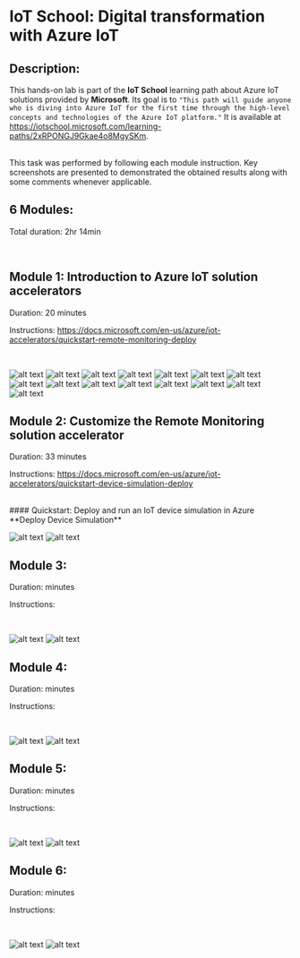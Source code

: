 # IoT School: Digital transformation with Azure IoT

## Description:
This hands-on lab is part of the **IoT School** learning path about Azure IoT solutions provided by **Microsoft**. Its goal is to `"This path will guide anyone who is diving into Azure IoT for the first time through the high-level concepts and technologies of the Azure IoT platform."`
It is available at https://iotschool.microsoft.com/learning-paths/2xRPONGJ9Gkae4o8MgySKm.

<br />
This task was performed by following each module instruction. Key screenshots are presented to demonstrated the obtained results along with some comments whenever applicable.    

<br />


## 6 Modules:

Total duration: 2hr 14min  

<br />



## Module 1: Introduction to Azure IoT solution accelerators

Duration: 20 minutes

Instructions: https://docs.microsoft.com/en-us/azure/iot-accelerators/quickstart-remote-monitoring-deploy 

<br />

![alt text](https://github.com/marceloofernandes/IoT-School/blob/master/IoT-School-Digital-transformation-with-Azure-IoT/Pictures/Picture16.44.24.png)
![alt text](https://github.com/marceloofernandes/IoT-School/blob/master/IoT-School-Digital-transformation-with-Azure-IoT/Pictures/Picture17.03.17.png)
![alt text](https://github.com/marceloofernandes/IoT-School/blob/master/IoT-School-Digital-transformation-with-Azure-IoT/Pictures/Picture17.03.32.png)
![alt text](https://github.com/marceloofernandes/IoT-School/blob/master/IoT-School-Digital-transformation-with-Azure-IoT/Pictures/Picture17.04.29.png)
![alt text](https://github.com/marceloofernandes/IoT-School/blob/master/IoT-School-Digital-transformation-with-Azure-IoT/Pictures/Picture17.14.29.png)
![alt text](https://github.com/marceloofernandes/IoT-School/blob/master/IoT-School-Digital-transformation-with-Azure-IoT/Pictures/Picture17.15.34.png)
![alt text](https://github.com/marceloofernandes/IoT-School/blob/master/IoT-School-Digital-transformation-with-Azure-IoT/Pictures/Picture17.16.10.png)
![alt text](https://github.com/marceloofernandes/IoT-School/blob/master/IoT-School-Digital-transformation-with-Azure-IoT/Pictures/Picture17.19.44.png)
![alt text](https://github.com/marceloofernandes/IoT-School/blob/master/IoT-School-Digital-transformation-with-Azure-IoT/Pictures/Picture17.21.03.png)
![alt text](https://github.com/marceloofernandes/IoT-School/blob/master/IoT-School-Digital-transformation-with-Azure-IoT/Pictures/Picture17.23.44.png)
![alt text](https://github.com/marceloofernandes/IoT-School/blob/master/IoT-School-Digital-transformation-with-Azure-IoT/Pictures/Picture17.26.12.png)
![alt text](https://github.com/marceloofernandes/IoT-School/blob/master/IoT-School-Digital-transformation-with-Azure-IoT/Pictures/Picture17.26.44.png)
![alt text](https://github.com/marceloofernandes/IoT-School/blob/master/IoT-School-Digital-transformation-with-Azure-IoT/Pictures/Picture17.32.24.png)
![alt text](https://github.com/marceloofernandes/IoT-School/blob/master/IoT-School-Digital-transformation-with-Azure-IoT/Pictures/Picture17.36.41.png)
![alt text](https://github.com/marceloofernandes/IoT-School/blob/master/IoT-School-Digital-transformation-with-Azure-IoT/Pictures/Picture17.36.53.png)

## Module 2: Customize the Remote Monitoring solution accelerator

Duration: 33 minutes

Instructions: https://docs.microsoft.com/en-us/azure/iot-accelerators/quickstart-device-simulation-deploy

<br />
#### Quickstart: Deploy and run an IoT device simulation in Azure
**Deploy Device Simulation**

![alt text]()
![alt text]()

## Module 3: 

Duration:  minutes

Instructions: 

<br />

![alt text]()
![alt text]()

## Module 4: 

Duration:  minutes

Instructions: 

<br />

![alt text]()
![alt text]()

## Module 5: 

Duration:  minutes

Instructions: 

<br />

![alt text]()
![alt text]()

## Module 6: 

Duration:  minutes

Instructions: 

<br />

![alt text]()
![alt text]()
